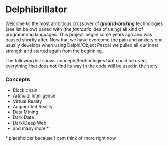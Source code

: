 # Delphibrillator

Welcome to the most ambitious crossover of ***ground-braking*** technologies (see list below) paired with (the *fantastic* idea of using) all kind of programming languages. This project began some years ago and was paused shortly after. Now that we have overcome the pain and anxiety one usually develops when using Delphi/Object Pascal we pulled all our inner strength and started again from the beginning.

The following list shows concepts/technologies that could be used, everything that does not find its way in the code will be used in the story.

### Concepts

* Block chain
* Artificial Intelligence
* Virtual Reality
* Augmented Reality
* Data Mining
* Dark Data
* Dark/Deep Web
* and many more \*




\*  placeholder because i cant think of more right now
